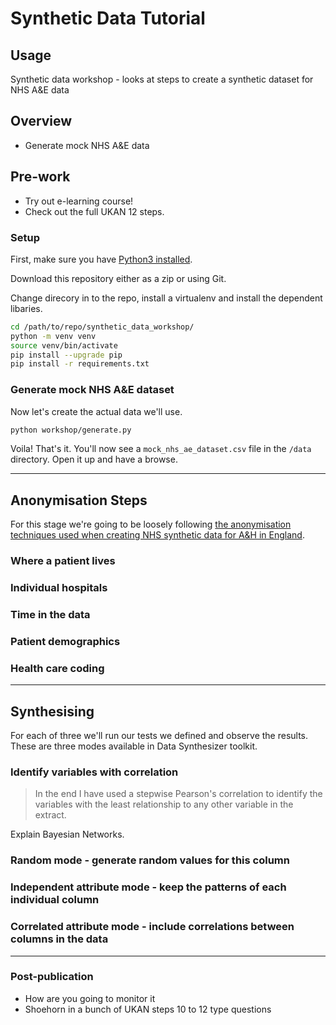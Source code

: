 # Synthetic Data Tutorial

## Usage

Synthetic data workshop - looks at steps to create a synthetic dataset for NHS A&amp;E data

## Overview

- Generate mock NHS A&E data

## Pre-work

- Try out e-learning course!
- Check out the full UKAN 12 steps.

<!-- - Who will be using this data?
- How will we test if we have kept the utility of the dataset? Describe the test.
- Do a small data ecosystem map. -->

### Setup

First, make sure you have [Python3 installed](https://www.python.org/downloads/).

Download this repository either as a zip or using Git.

Change direcory in to the repo, install a virtualenv and install the dependent libaries.

```bash
cd /path/to/repo/synthetic_data_workshop/
python -m venv venv
source venv/bin/activate
pip install --upgrade pip
pip install -r requirements.txt
```

### Generate mock NHS A&E dataset

Now let's create the actual data we'll use.

```bash
python workshop/generate.py
```

Voila! That's it. You'll now see a `mock_nhs_ae_dataset.csv` file in the `/data` directory. Open it up and have a browse.

---

## Anonymisation Steps

For this stage we're going to be loosely following [the anonymisation techniques used when creating NHS synthetic data for A&H in England](https://odileeds.org/blog/2019-01-24-exploring-methods-for-creating-synthetic-a-e-data).

### Where a patient lives
  
### Individual hospitals

### Time in the data

### Patient demographics

### Health care coding

---

## Synthesising

For each of three we'll run our tests we defined and observe the results. These are three modes available in Data Synthesizer toolkit.

### Identify variables with correlation

> In the end I have used a stepwise Pearson's correlation to identify the variables with the least relationship to any other variable in the extract.

Explain Bayesian Networks.

### Random mode - generate random values for this column

### Independent attribute mode - keep the patterns of each individual column

### Correlated attribute mode - include correlations between columns in the data

---

### Post-publication

- How are you going to monitor it
- Shoehorn in a bunch of UKAN steps 10 to 12 type questions
